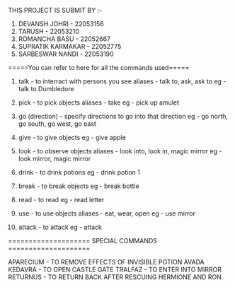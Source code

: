 
THIS PROJECT IS SUBMIT BY :-
  1. DEVANSH JOHRI             - 22053156
  2. TARUSH                    - 22053210
  3. ROMANCHA BASU             - 22052667
  4. SUPRATIK KARMAKAR         - 22052775
  5. SARBESWAR NANDI           - 22053190


=====You can refer to here for all the commands used=====

1. talk - to interract with persons you see
   aliases - talk to, ask, ask to
   eg - talk to Dumbledore

2. pick - to pick objects
   aliases - take
   eg - pick up amulet

3. go (direction) - specify directions to go into that direction
   eg - go north, go south, go west, go east

4. give - to give objects
   eg - give apple

5. look - to observe objects
   aliases - look into, look in, magic mirror
   eg - look mirror, magic mirror

6. drink - to drink potions
   eg - drink potion 1

7. break - to break objects
   eg - break bottle

8. read - to read 
   eg - read letter

9. use - to use objects
   aliases - eat, wear, open
   eg - use mirror

10. attack - to attack
    eg - attack

====================  SPECIAL COMMANDS ====================
  
  APARECIUM     - TO REMOVE EFFECTS OF INVISIBLE POTION
  AVADA KEDAVRA - TO OPEN CASTLE GATE
  TRALFAZ       - TO ENTER INTO MIRROR
  RETURNUS      - TO RETURN BACK AFTER RESCUING HERMIONE AND RON
  